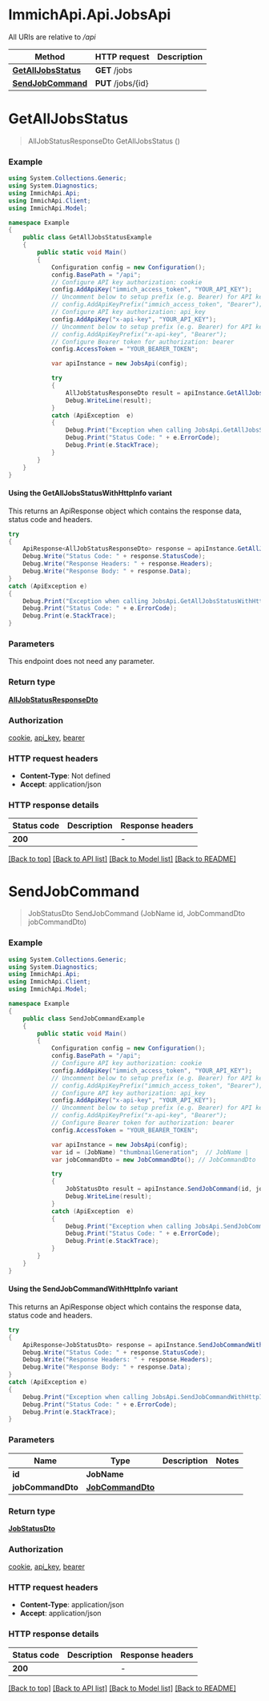 # ImmichApi.Api.JobsApi

All URIs are relative to */api*

| Method | HTTP request | Description |
|--------|--------------|-------------|
| [**GetAllJobsStatus**](JobsApi.md#getalljobsstatus) | **GET** /jobs |  |
| [**SendJobCommand**](JobsApi.md#sendjobcommand) | **PUT** /jobs/{id} |  |

<a id="getalljobsstatus"></a>
# **GetAllJobsStatus**
> AllJobStatusResponseDto GetAllJobsStatus ()



### Example
```csharp
using System.Collections.Generic;
using System.Diagnostics;
using ImmichApi.Api;
using ImmichApi.Client;
using ImmichApi.Model;

namespace Example
{
    public class GetAllJobsStatusExample
    {
        public static void Main()
        {
            Configuration config = new Configuration();
            config.BasePath = "/api";
            // Configure API key authorization: cookie
            config.AddApiKey("immich_access_token", "YOUR_API_KEY");
            // Uncomment below to setup prefix (e.g. Bearer) for API key, if needed
            // config.AddApiKeyPrefix("immich_access_token", "Bearer");
            // Configure API key authorization: api_key
            config.AddApiKey("x-api-key", "YOUR_API_KEY");
            // Uncomment below to setup prefix (e.g. Bearer) for API key, if needed
            // config.AddApiKeyPrefix("x-api-key", "Bearer");
            // Configure Bearer token for authorization: bearer
            config.AccessToken = "YOUR_BEARER_TOKEN";

            var apiInstance = new JobsApi(config);

            try
            {
                AllJobStatusResponseDto result = apiInstance.GetAllJobsStatus();
                Debug.WriteLine(result);
            }
            catch (ApiException  e)
            {
                Debug.Print("Exception when calling JobsApi.GetAllJobsStatus: " + e.Message);
                Debug.Print("Status Code: " + e.ErrorCode);
                Debug.Print(e.StackTrace);
            }
        }
    }
}
```

#### Using the GetAllJobsStatusWithHttpInfo variant
This returns an ApiResponse object which contains the response data, status code and headers.

```csharp
try
{
    ApiResponse<AllJobStatusResponseDto> response = apiInstance.GetAllJobsStatusWithHttpInfo();
    Debug.Write("Status Code: " + response.StatusCode);
    Debug.Write("Response Headers: " + response.Headers);
    Debug.Write("Response Body: " + response.Data);
}
catch (ApiException e)
{
    Debug.Print("Exception when calling JobsApi.GetAllJobsStatusWithHttpInfo: " + e.Message);
    Debug.Print("Status Code: " + e.ErrorCode);
    Debug.Print(e.StackTrace);
}
```

### Parameters
This endpoint does not need any parameter.
### Return type

[**AllJobStatusResponseDto**](AllJobStatusResponseDto.md)

### Authorization

[cookie](../README.md#cookie), [api_key](../README.md#api_key), [bearer](../README.md#bearer)

### HTTP request headers

 - **Content-Type**: Not defined
 - **Accept**: application/json


### HTTP response details
| Status code | Description | Response headers |
|-------------|-------------|------------------|
| **200** |  |  -  |

[[Back to top]](#) [[Back to API list]](../README.md#documentation-for-api-endpoints) [[Back to Model list]](../README.md#documentation-for-models) [[Back to README]](../README.md)

<a id="sendjobcommand"></a>
# **SendJobCommand**
> JobStatusDto SendJobCommand (JobName id, JobCommandDto jobCommandDto)



### Example
```csharp
using System.Collections.Generic;
using System.Diagnostics;
using ImmichApi.Api;
using ImmichApi.Client;
using ImmichApi.Model;

namespace Example
{
    public class SendJobCommandExample
    {
        public static void Main()
        {
            Configuration config = new Configuration();
            config.BasePath = "/api";
            // Configure API key authorization: cookie
            config.AddApiKey("immich_access_token", "YOUR_API_KEY");
            // Uncomment below to setup prefix (e.g. Bearer) for API key, if needed
            // config.AddApiKeyPrefix("immich_access_token", "Bearer");
            // Configure API key authorization: api_key
            config.AddApiKey("x-api-key", "YOUR_API_KEY");
            // Uncomment below to setup prefix (e.g. Bearer) for API key, if needed
            // config.AddApiKeyPrefix("x-api-key", "Bearer");
            // Configure Bearer token for authorization: bearer
            config.AccessToken = "YOUR_BEARER_TOKEN";

            var apiInstance = new JobsApi(config);
            var id = (JobName) "thumbnailGeneration";  // JobName | 
            var jobCommandDto = new JobCommandDto(); // JobCommandDto | 

            try
            {
                JobStatusDto result = apiInstance.SendJobCommand(id, jobCommandDto);
                Debug.WriteLine(result);
            }
            catch (ApiException  e)
            {
                Debug.Print("Exception when calling JobsApi.SendJobCommand: " + e.Message);
                Debug.Print("Status Code: " + e.ErrorCode);
                Debug.Print(e.StackTrace);
            }
        }
    }
}
```

#### Using the SendJobCommandWithHttpInfo variant
This returns an ApiResponse object which contains the response data, status code and headers.

```csharp
try
{
    ApiResponse<JobStatusDto> response = apiInstance.SendJobCommandWithHttpInfo(id, jobCommandDto);
    Debug.Write("Status Code: " + response.StatusCode);
    Debug.Write("Response Headers: " + response.Headers);
    Debug.Write("Response Body: " + response.Data);
}
catch (ApiException e)
{
    Debug.Print("Exception when calling JobsApi.SendJobCommandWithHttpInfo: " + e.Message);
    Debug.Print("Status Code: " + e.ErrorCode);
    Debug.Print(e.StackTrace);
}
```

### Parameters

| Name | Type | Description | Notes |
|------|------|-------------|-------|
| **id** | **JobName** |  |  |
| **jobCommandDto** | [**JobCommandDto**](JobCommandDto.md) |  |  |

### Return type

[**JobStatusDto**](JobStatusDto.md)

### Authorization

[cookie](../README.md#cookie), [api_key](../README.md#api_key), [bearer](../README.md#bearer)

### HTTP request headers

 - **Content-Type**: application/json
 - **Accept**: application/json


### HTTP response details
| Status code | Description | Response headers |
|-------------|-------------|------------------|
| **200** |  |  -  |

[[Back to top]](#) [[Back to API list]](../README.md#documentation-for-api-endpoints) [[Back to Model list]](../README.md#documentation-for-models) [[Back to README]](../README.md)

